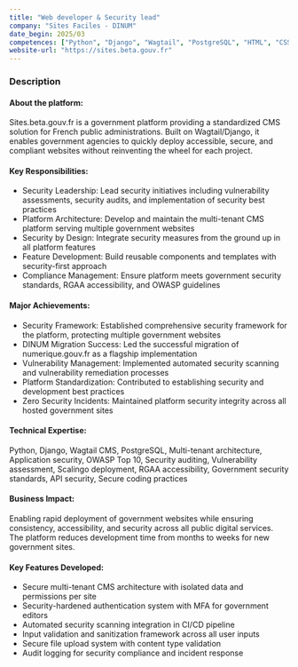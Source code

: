 ```yaml
---
title: "Web developer & Security lead"
company: "Sites Faciles - DINUM"
date_begin: 2025/03
competences: ["Python", "Django", "Wagtail", "PostgreSQL", "HTML", "CSS", "Javascript", "Scalingo", "Accessibility RGAA", "W3C", "Web application security", "Platform development", "Multi-tenancy", "Security audits", "OWASP", "Vulnerability assessment"]
website-url: "https://sites.beta.gouv.fr"
---
```

### Description

#### About the platform:
Sites.beta.gouv.fr is a government platform providing a standardized CMS solution for French public administrations. Built on Wagtail/Django, it enables government agencies to quickly deploy accessible, secure, and compliant websites without reinventing the wheel for each project.

#### Key Responsibilities:
- Security Leadership: Lead security initiatives including vulnerability assessments, security audits, and implementation of security best practices
- Platform Architecture: Develop and maintain the multi-tenant CMS platform serving multiple government websites
- Security by Design: Integrate security measures from the ground up in all platform features
- Feature Development: Build reusable components and templates with security-first approach
- Compliance Management: Ensure platform meets government security standards, RGAA accessibility, and OWASP guidelines

#### Major Achievements:
- Security Framework: Established comprehensive security framework for the platform, protecting multiple government websites
- DINUM Migration Success: Led the successful migration of numerique.gouv.fr as a flagship implementation
- Vulnerability Management: Implemented automated security scanning and vulnerability remediation processes
- Platform Standardization: Contributed to establishing security and development best practices
- Zero Security Incidents: Maintained platform security integrity across all hosted government sites

#### Technical Expertise:
Python, Django, Wagtail CMS, PostgreSQL, Multi-tenant architecture, Application security, OWASP Top 10, Security auditing, Vulnerability assessment, Scalingo deployment, RGAA accessibility, Government security standards, API security, Secure coding practices

#### Business Impact:
Enabling rapid deployment of government websites while ensuring consistency, accessibility, and security across all public digital services. The platform reduces development time from months to weeks for new government sites.

#### Key Features Developed:
- Secure multi-tenant CMS architecture with isolated data and permissions per site
- Security-hardened authentication system with MFA for government editors
- Automated security scanning integration in CI/CD pipeline
- Input validation and sanitization framework across all user inputs
- Secure file upload system with content type validation
- Audit logging for security compliance and incident response